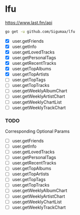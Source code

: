# lfu

https://www.last.fm/api

```bash
go get -u github.com/Sigumaa/lfu
```

- [x] user.getFriends
- [x] user.getInfo
- [x] user.getLovedTracks
- [x] user.getPersonalTags
- [x] user.getRecentTracks
- [x] user.getTopAlbums
- [x] user.getTopArtists
- [ ] user.getTopTags
- [ ] user.getTopTracks
- [ ] user.getWeeklyAlbumChart
- [ ] user.getWeeklyArtistChart
- [ ] user.getWeeklyChartList
- [ ] user.getWeeklyTrackChart

### TODO
Corresponding Optional Params
- [ ] user.getFriends
- [ ] user.getInfo
- [ ] user.getLovedTracks
- [ ] user.getPersonalTags
- [ ] user.getRecentTracks
- [ ] user.getTopAlbums
- [ ] user.getTopArtists
- [ ] user.getTopTags
- [ ] user.getTopTracks
- [ ] user.getWeeklyAlbumChart
- [ ] user.getWeeklyArtistChart
- [ ] user.getWeeklyChartList
- [ ] user.getWeeklyTrackChart

